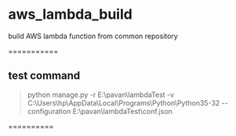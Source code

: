 # aws_lambda_build
build AWS lambda function from common repository

===========
## test command
> python manage.py -r E:\pavan\lambdaTest -v C:\Users\hp\AppData\Local\Programs\Python\Python35-32 --configuration E:\pavan\lambdaTest\conf.json

==========
